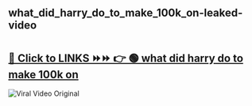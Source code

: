 
 ## what_did_harry_do_to_make_100k_on-leaked-video 

# <h2><a href="https://clipsfans.com/what_did_harry_do_to_make_100k_on&ref=git">🔗 Click to LINKS ⏩⏩ 👉 🟢 what did harry do to make 100k on </a></h2>

<a href="https://clipsfans.com/what_did_harry_do_to_make_100k_on&ref=git" rel="nofollow" data-target="animated-image.originalLink"><img src="https://i.ibb.co.com/xMMVF88/686577567.gif" alt="Viral Video Original" style="max-width: 100%; display: inline-block;" data-target="animated-image.originalImage"></a>
